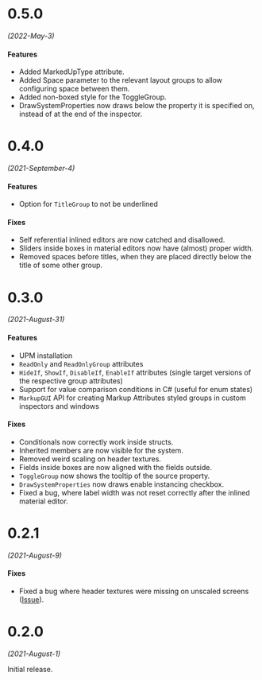 # 0.5.0

_(2022-May-3)_

#### Features

* Added MarkedUpType attribute.
* Added Space parameter to the relevant layout groups to allow configuring space between them.
* Added non-boxed style for the ToggleGroup.
* DrawSystemProperties now draws below the property it is specified on, instead of at the end of the inspector.

# 0.4.0

_(2021-September-4)_

#### Features

* Option for `TitleGroup` to not be underlined

#### Fixes

* Self referential inlined editors are now catched and disallowed.
* Sliders inside boxes in material editors now have (almost) proper width.
* Removed spaces before titles, when they are placed directly below the title of some other group. 


# 0.3.0

_(2021-August-31)_

#### Features

* UPM installation
* `ReadOnly` and `ReadOnlyGroup` attributes
* `HideIf`, `ShowIf`, `DisableIf`, `EnableIf` attributes (single target versions of the respective group attributes)
* Support for value comparison conditions in C# (useful for enum states)
* `MarkupGUI` API for creating Markup Attributes styled groups in custom inspectors and windows

#### Fixes

* Conditionals now correctly work inside structs.
* Inherited members are now visible for the system.
* Removed weird scaling on header textures. 
* Fields inside boxes are now aligned with the fields outside. 
* `ToggleGroup` now shows the tooltip of the source property.
* `DrawSystemProperties` now draws enable instancing checkbox.
* Fixed a bug, where label width was not reset correctly after the inlined material editor.

# 0.2.1

_(2021-August-9)_

#### Fixes

* Fixed a bug where header textures were missing on unscaled screens ([Issue](https://github.com/gasgiant/Markup-Attributes/issues/1)).

# 0.2.0 

_(2021-August-1)_

Initial release. 

